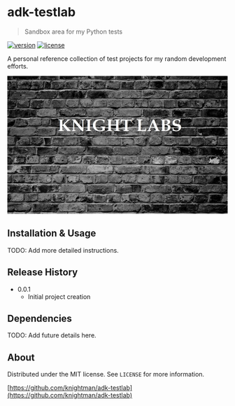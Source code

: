# adk-testlab
> Sandbox area for my Python tests

[![version](https://img.shields.io/badge/version-beta-green.svg)]()
[![license](https://img.shields.io/badge/license-MIT-blue.svg)]()

A personal reference collection of test projects for my random development efforts.

![Knight Labs](/brick-wall-bw.jpg)

## Installation & Usage
TODO: Add more detailed instructions.

## Release History

* 0.0.1
    * Initial project creation

## Dependencies
TODO: Add future details here.

## About

Distributed under the MIT license. See ``LICENSE`` for more information.

[https://github.com/knightman/adk-testlab](https://github.com/knightman/adk-testlab)
